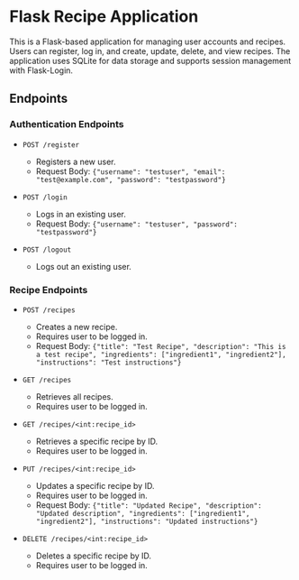 # Flask Recipe Application

This is a Flask-based application for managing user accounts and recipes. Users can register, log in, and create, update, delete, and view recipes. The application uses SQLite for data storage and supports session management with Flask-Login.

## Endpoints

### Authentication Endpoints

- `POST /register`
  - Registers a new user.
  - Request Body: `{"username": "testuser", "email": "test@example.com", "password": "testpassword"}`

- `POST /login`
  - Logs in an existing user.
  - Request Body: `{"username": "testuser", "password": "testpassword"}`

- `POST /logout`
  - Logs out an existing user.

### Recipe Endpoints

- `POST /recipes`
  - Creates a new recipe.
  - Requires user to be logged in.
  - Request Body: `{"title": "Test Recipe", "description": "This is a test recipe", "ingredients": ["ingredient1", "ingredient2"], "instructions": "Test instructions"}`

- `GET /recipes`
  - Retrieves all recipes.
  - Requires user to be logged in.

- `GET /recipes/<int:recipe_id>`
  - Retrieves a specific recipe by ID.
  - Requires user to be logged in.

- `PUT /recipes/<int:recipe_id>`
  - Updates a specific recipe by ID.
  - Requires user to be logged in.
  - Request Body: `{"title": "Updated Recipe", "description": "Updated description", "ingredients": ["ingredient1", "ingredient2"], "instructions": "Updated instructions"}`

- `DELETE /recipes/<int:recipe_id>`
  - Deletes a specific recipe by ID.
  - Requires user to be logged in.